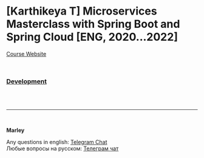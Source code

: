 # [Karthikeya T] Microservices Masterclass with Spring Boot and Spring Cloud [ENG, 2020...2022]

[Course Website](https://www.skillshare.com/classes/Microservices-Masterclass-with-Spring-Boot-and-Spring-Cloud/86454904)

<br/>

### [Development](./docs/Development.md)



<br/><br/>

---

<br/>

**Marley**

Any questions in english: <a href="https://javadev.org/chat/">Telegram Chat</a>  
Любые вопросы на русском: <a href="https://javadev.ru/chat/">Телеграм чат</a>
